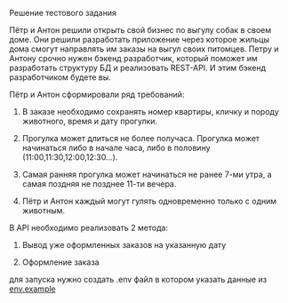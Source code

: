 Решение тестового задания 


Пётр и Антон решили открыть свой бизнес по выгулу собак в своем доме. Они решили разработать приложение через которое жильцы дома смогут направлять им заказы на выгул своих питомцев. Петру и Антону срочно нужен бэкенд разработчик, который поможет им разработать структуру БД и реализовать REST-API. И этим бэкенд разработчиком будете вы. 



Пётр и Антон сформировали ряд требований:

 1. В заказе необходимо сохранять номер квартиры, кличку и породу животного, время и дату прогулки. 

 2. Прогулка может длиться не более получаса. Прогулка может начинаться либо в начале часа, либо в половину (11:00,11:30,12:00,12:30…). 

 3. Самая ранняя прогулка может начинаться не ранее 7-ми утра, а самая поздняя не позднее 11-ти вечера. 

 4. Пётр и Антон каждый могут гулять одновременно только с одним животным. 



В API необходимо реализовать 2 метода:

 1. Вывод уже оформленных заказов на указанную дату

 2. Оформление заказа


для запуска нужно создать .env файл в котором указать данные из [env.example](env.example)
